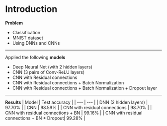 # Introduction
**Problem**
* Classification
* MNIST dataset
* Using DNNs and CNNs
---

Applied the following **models**
* Deep Neural Net (with 2 hidden layers)
* CNN (3 pairs of Conv-ReLU layers)
* CNN with Residual connections
* CNN with Residual connections + Batch Normalization
* CNN with Residual connections + Batch Normalization + Dropout layer
---

**Results**
| Model | Test accuracy |
| --- | --- |
| DNN (2 hidden layers) | 97.70% |
| CNN | 98.59% |
| CNN with residual connections | 98.70% |
| CNN with residual connections + BN | 99.16% |
| CNN with residual connections + BN + Dropout| 99.28% |
